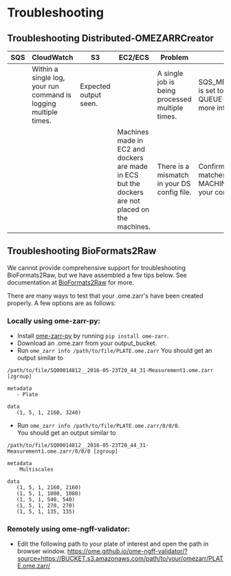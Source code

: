 # Troubleshooting

## Troubleshooting Distributed-OMEZARRCreator

| SQS  | CloudWatch   |  S3 | EC2/ECS  | Problem  | Solution |
|---|---|---|---|---|---|
|   | Within a single log, your run command is logging multiple times. | Expected output seen. |   | A single job is being processed multiple times. | SQS_MESSAGE_VISIBILITY is set too short. See SQS-QUEUE-INFORMATION for more information. |
|   |   |   | Machines made in EC2 and dockers are made in ECS but the dockers are not placed on the machines. | There is a mismatch in your DS config file. |  Confirm that the MEMORY matches the MACHINE_TYPE  set in your config. |


## Troubleshooting BioFormats2Raw

We cannot provide comprehensive support for troubleshooting BioFormats2Raw, but we have assembled a few tips below.
See documentation at [BioFormats2Raw](https://github.com/glencoesoftware/bioformats2raw) for more.

There are many ways to test that your .ome.zarr's have been created properly. A few options are as follows:

### Locally using ome-zarr-py:
* Install [ome-zarr-py](https://github.com/ome/ome-zarr-py) by running `pip install ome-zarr`.
* Download an .ome.zarr from your output_bucket.
* Run `ome_zarr info /path/to/file/PLATE.ome.zarr`
You should get an output similar to

```
/path/to/file/SQ00014812__2016-05-23T20_44_31-Measurement1.ome.zarr [zgroup]

metadata
   - Plate

data
   (1, 5, 1, 2160, 3240)
```


* Run `ome_zarr info /path/to/file/PLATE.ome.zarr/0/0/0`.  
You should get an output similar to

```
/path/to/file/SQ00014812__2016-05-23T20_44_31-Measurement1.ome.zarr/0/0/0 [zgroup]

metadata
    Multiscales

data
   (1, 5, 1, 2160, 2160)  
   (1, 5, 1, 1080, 1080)  
   (1, 5, 1, 540, 540)  
   (1, 5, 1, 270, 270)  
   (1, 5, 1, 135, 135)  
```

### Remotely using ome-ngff-validator:
* Edit the following path to your plate of interest and open the path in browser window.
https://ome.github.io/ome-ngff-validator/?source=https://BUCKET.s3.amazonaws.com/path/to/your/omezarr/PLATE.ome.zarr/
